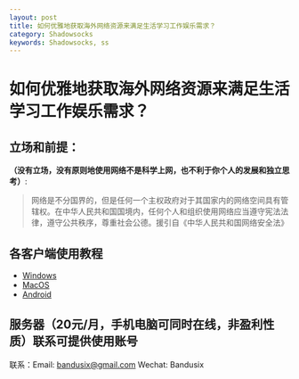 ```yaml
---
layout: post
title: 如何优雅地获取海外网络资源来满足生活学习工作娱乐需求？
category: Shadowsocks
keywords: Shadowsocks, ss
---
```


# 如何优雅地获取海外网络资源来满足生活学习工作娱乐需求？

## 立场和前提：

**（没有立场，没有原则地使用网络不是科学上网，也不利于你个人的发展和独立思考）**:

> 网络是不分国界的，但是任何一个主权政府对于其国家内的网络空间具有管辖权。在中华人民共和国国境内，任何个人和组织使用网络应当遵守宪法法律，遵守公共秩序，尊重社会公德。援引自《中华人民共和国网络安全法》


## 各客户端使用教程

 - [Windows][1]
 - [MacOS][2]
 - [Android][3]

## 服务器（20元/月，手机电脑可同时在线，非盈利性质）联系可提供使用账号

联系：Email: [bandusix@gmail.com][4]
      Wechat: Bandusix
      

  [1]: https://bandusix.github.io/2017/12/22/Windows-%E4%B8%8B-Shadowsocks-%E8%A8%AD%E7%BD%AE%E6%96%B9%E6%B3%95.html
  [2]: https://bandusix.github.io/2017/12/22/MacOS-%E4%B8%8B-Shadowsocks-%E4%BD%BF%E7%94%A8%E6%95%99%E7%A8%8B.html
  [3]: https://bandusix.github.io/2017/12/22/Android%E9%85%8D%E7%BD%AEShadowsocks%E5%AE%A2%E6%88%B7%E7%AB%AF.html
  [4]: mailto:bandusix@gmail.com
